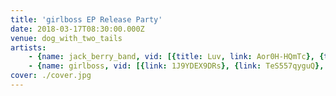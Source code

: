 ```yaml
---
title: 'girlboss EP Release Party'
date: 2018-03-17T08:30:00.000Z
venue: dog_with_two_tails
artists:
    - {name: jack_berry_band, vid: [{title: Luv, link: Aor0H-HQmTc}, {title: 'Other Day', link: 6JMx3TUfB8E}, {title: 'Private Show', link: faGd1edCf_M}]}
    - {name: girlboss, vid: [{link: 1J9YDEX9DRs}, {link: TeS557qyguQ}, {title: 'Body Con', link: 4DS9mhKPKew}]}
cover: ./cover.jpg
---
```


